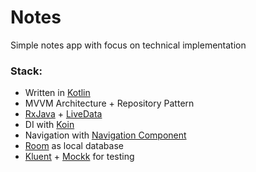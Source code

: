 # Notes

Simple notes app with focus on technical implementation

### Stack:
- Written in [Kotlin](https://kotlinlang.org/docs/android-overview.html)
- MVVM Architecture + Repository Pattern
- [RxJava](https://reactivex.io/) + [LiveData](https://developer.android.com/topic/libraries/architecture/livedata)
- DI with [Koin](https://insert-koin.io/)
- Navigation with [Navigation Component](https://developer.android.com/guide/navigation)
- [Room](https://developer.android.com/training/data-storage/room) as local database
- [Kluent](https://github.com/MarkusAmshove/Kluent) + [Mockk](https://mockk.io/) for testing
